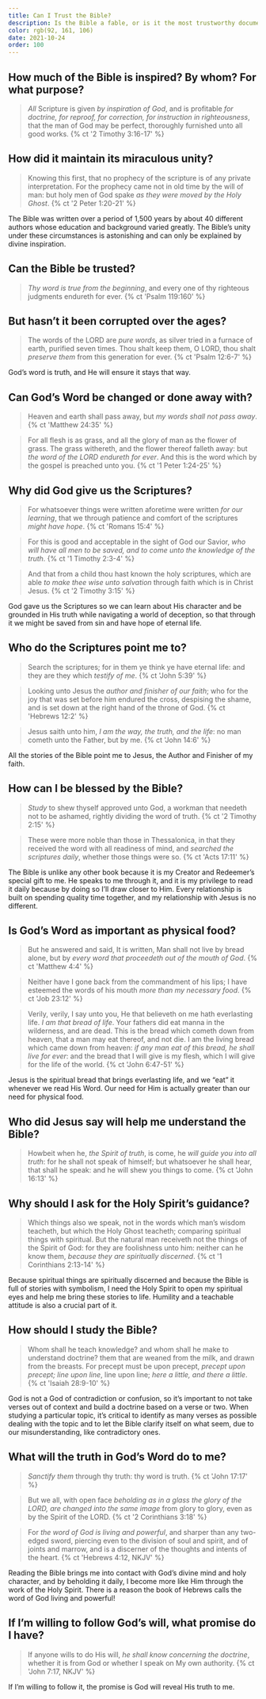 ```yaml
---
title: Can I Trust the Bible?
description: Is the Bible a fable, or is it the most trustworthy document we have ever possessed?
color: rgb(92, 161, 106)
date: 2021-10-24
order: 100
---
```


## How much of the Bible is inspired? By whom? For what purpose?

> *All* Scripture is given *by inspiration of God*, and is profitable *for doctrine, for reproof, for correction, for instruction in righteousness*, that the man of God may be perfect, thoroughly furnished unto all good works.
{% ct '2 Timothy 3:16-17' %}

## How did it maintain its miraculous unity?

> Knowing this first, that no prophecy of the scripture is of any private interpretation. For the prophecy came not in old time by the will of man: but holy men of God spake *as they were moved by the Holy Ghost*.
{% ct '2 Peter 1:20-21' %}

The Bible was written over a period of 1,500 years by about 40 different authors whose education and background varied greatly. The Bible’s unity under these circumstances is astonishing and can only be explained by divine inspiration.

## Can the Bible be trusted?
  
> *Thy word is true from the beginning*, and every one of thy righteous judgments endureth for ever.
{% ct 'Psalm 119:160' %}

## But hasn’t it been corrupted over the ages?

> The words of the LORD are *pure words*, as silver tried in a furnace of earth, purified seven times. Thou shalt keep them, O LORD, thou shalt *preserve them* from this generation for ever.
{% ct 'Psalm 12:6-7' %}

God’s word is truth, and He will ensure it stays that way.

## Can God’s Word be changed or done away with?

> Heaven and earth shall pass away, but *my words shall not pass away*.
{% ct 'Matthew 24:35' %}

> For all flesh is as grass, and all the glory of man as the flower of grass. The grass withereth, and the flower thereof falleth away: but *the word of the LORD endureth for ever*. And this is the word which by the gospel is preached unto you.
{% ct '1 Peter 1:24-25' %}

## Why did God give us the Scriptures?

> For whatsoever things were written aforetime were written *for our learning*, that we through patience and comfort of the scriptures *might have hope*.
{% ct 'Romans 15:4' %}

> For this is good and acceptable in the sight of God our Savior, *who will have all men to be saved, and to come unto the knowledge of the truth*.
{% ct '1 Timothy 2:3-4' %}

> And that from a child thou hast known the holy scriptures, which are able *to make thee wise unto salvation* through faith which is in Christ Jesus.
{% ct '2 Timothy 3:15' %}

God gave us the Scriptures so we can learn about His character and be grounded in His truth while navigating a world of deception, so that through it we might be saved from sin and have hope of eternal life.

## Who do the Scriptures point me to?

> Search the scriptures; for in them ye think ye have eternal life: and they are they which *testify of me*.
{% ct 'John 5:39' %}

> Looking unto Jesus the *author and finisher of our faith*; who for the joy that was set before him endured the cross, despising the shame, and is set down at the right hand of the throne of God.
{% ct 'Hebrews 12:2' %}

> Jesus saith unto him, *I am the way, the truth, and the life*: no man cometh unto the Father, but by me.
{% ct 'John 14:6' %}

All the stories of the Bible point me to Jesus, the Author and Finisher of my faith.

## How can I be blessed by the Bible?

> *Study* to shew thyself approved unto God, a workman that needeth not to be ashamed, rightly dividing the word of truth.
{% ct '2 Timothy 2:15' %}

> These were more noble than those in Thessalonica, in that they received the word with all readiness of mind, and *searched the scriptures daily*, whether those things were so.
{% ct 'Acts 17:11' %}

The Bible is unlike any other book because it is my Creator and Redeemer’s special gift to me. He speaks to me through it, and it is my privilege to read it daily because by doing so I’ll draw closer to Him. Every relationship is built on spending quality time together, and my relationship with Jesus is no different.

## Is God’s Word as important as physical food?

> But he answered and said, It is written, Man shall not live by bread alone, but by *every word that proceedeth out of the mouth of God*.
{% ct 'Matthew 4:4' %}

> Neither have I gone back from the commandment of his lips; I have esteemed the words of his mouth *more than my necessary food*.
{% ct 'Job 23:12' %}

> Verily, verily, I say unto you, He that believeth on me hath everlasting life. *I am that bread of life*. Your fathers did eat manna in the wilderness, and are dead. This is the bread which cometh down from heaven, that a man may eat thereof, and not die. I am the living bread which came down from heaven: *if any man eat of this bread, he shall live for ever*: and the bread that I will give is my flesh, which I will give for the life of the world.
{% ct 'John 6:47-51' %}

Jesus is the spiritual bread that brings everlasting life, and we “eat” it whenever we read His Word. Our need for Him is actually greater than our need for physical food.

## Who did Jesus say will help me understand the Bible?

> Howbeit when he, *the Spirit of truth*, is come, he *will guide you into all truth*: for he shall not speak of himself; but whatsoever he shall hear, that shall he speak: and he will shew you things to come.
{% ct 'John 16:13' %}

## Why should I ask for the Holy Spirit’s guidance?

> Which things also we speak, not in the words which man’s wisdom teacheth, but which the Holy Ghost teacheth; comparing spiritual things with spiritual. But the natural man receiveth not the things of the Spirit of God: for they are foolishness unto him: neither can he know them, *because they are spiritually discerned*.
{% ct '1 Corinthians 2:13-14' %}

Because spiritual things are spiritually discerned and because the Bible is full of stories with symbolism, I need the Holy Spirit to open my spiritual eyes and help me bring these stories to life. Humility and a teachable attitude is also a crucial part of it.

## How should I study the Bible?

> Whom shall he teach knowledge? and whom shall he make to understand doctrine? them that are weaned from the milk, and drawn from the breasts. For precept must be upon precept, *precept upon precept; line upon line*, line upon line; *here a little, and there a little*.
{% ct 'Isaiah 28:9-10' %}

God is not a God of contradiction or confusion, so it’s important to not take verses out of context and build a doctrine based on a verse or two. When studying a particular topic, it’s critical to identify as many verses as possible dealing with the topic and to let the Bible clarify itself on what seem, due to our misunderstanding, like contradictory ones.

## What will the truth in God’s Word do to me?

> *Sanctify them* through thy truth: thy word is truth.
{% ct 'John 17:17' %}

> But we all, with open face *beholding as in a glass the glory of the LORD, are changed into the same image* from glory to glory, even as by the Spirit of the LORD.
{% ct '2 Corinthians 3:18' %}

> For *the word of God is living and powerful*, and sharper than any two-edged sword, piercing even to the division of soul and spirit, and of joints and marrow, and is a discerner of the thoughts and intents of the heart.
{% ct 'Hebrews 4:12, NKJV' %}

Reading the Bible brings me into contact with God’s divine mind and holy character, and by beholding it daily, I become more like Him through the work of the Holy Spirit. There is a reason the book of Hebrews calls the word of God living and powerful!

## If I’m willing to follow God’s will, what promise do I have?

> If anyone wills to do His will, *he shall know concerning the doctrine*, whether it is from God or whether I speak on My own authority.
{% ct 'John 7:17, NKJV' %}

If I’m willing to follow it, the promise is God will reveal His truth to me.